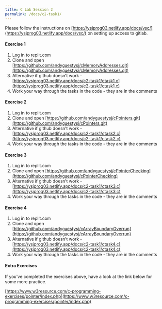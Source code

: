 ```yaml
---
title: C Lab Session 2
permalink: /docs/c2-task1/
---
```


Please follow the instructions on [https://ysjprog03.netlify.app/docs/vsc/](https://ysjprog03.netlify.app/docs/vsc/) on setting up access to gitlab.  

#### Exercise 1 

1. Log in to replit.com
2. Clone and open [https://github.com/andyguestysj/cMemoryAddresses.git](https://github.com/andyguestysj/cMemoryAddresses.git)
3. Alternative if github doesn't work - [https://ysjprog03.netlify.app/docs/c2-task1/ctask1.c](https://ysjprog03.netlify.app/docs/c2-task1/ctask1.c)
4. Work your way through the tasks in the code - they are in the comments

#### Exercise 2 

1. Log in to replit.com
2. Clone and open [https://github.com/andyguestysj/cPointers.git](https://github.com/andyguestysj/cPointers.git)
3. Alternative if github doesn't work - [https://ysjprog03.netlify.app/docs/c2-task1/ctask2.c](https://ysjprog03.netlify.app/docs/c2-task1/ctask2.c)
4. Work your way through the tasks in the code - they are in the comments

#### Exercise 3

1. Log in to replit.com
2. Clone and open [https://github.com/andyguestysj/cPointerChecking](https://github.com/andyguestysj/cPointerChecking)
3. Alternative if github doesn't work - [https://ysjprog03.netlify.app/docs/c2-task1/ctask3.c](https://ysjprog03.netlify.app/docs/c2-task1/ctask3.c)
4. Work your way through the tasks in the code - they are in the comments

#### Exercise 4 

1. Log in to replit.com
2. Clone and open [https://github.com/andyguestysj/cArrayBoundaryOverrun](https://github.com/andyguestysj/cArrayBoundaryOverrun)
3. Alternative if github doesn't work - [https://ysjprog03.netlify.app/docs/c2-task1/ctask4.c](https://ysjprog03.netlify.app/docs/c2-task1/ctask4.c)
4. Work your way through the tasks in the code - they are in the comments

#### Extra Exercises

If you've completed the exercises above, have a look at the link below for some more practice.  

[https://www.w3resource.com/c-programming-exercises/pointer/index.php](https://www.w3resource.com/c-programming-exercises/pointer/index.php)  
